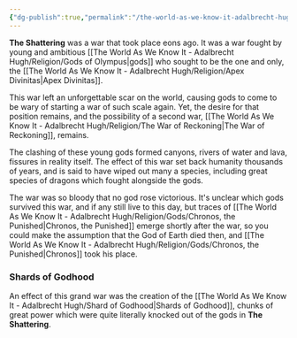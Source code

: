 ```yaml
---
{"dg-publish":true,"permalink":"/the-world-as-we-know-it-adalbrecht-hugh/religion/the-shattering/"}
---
```


**The Shattering** was a war that took place eons ago. It was a war fought by young and ambitious [[The World As We Know It - Adalbrecht Hugh/Religion/Gods of Olympus\|gods]] who sought to be the one and only, the [[The World As We Know It - Adalbrecht Hugh/Religion/Apex Divinitas\|Apex Divinitas]].

This war left an unforgettable scar on the world, causing gods to come to be wary of starting a war of such scale again. Yet, the desire for that position remains, and the possibility of a second war, [[The World As We Know It - Adalbrecht Hugh/Religion/The War of Reckoning\|The War of Reckoning]], remains.

The clashing of these young gods formed canyons, rivers of water and lava, fissures in reality itself. The effect of this war set back humanity thousands of years, and is said to have wiped out many a species, including great species of dragons which fought alongside the gods.

The war was so bloody that no god rose victorious. It's unclear which gods survived this war, and if any still live to this day, but traces of [[The World As We Know It - Adalbrecht Hugh/Religion/Gods/Chronos, the Punished\|Chronos, the Punished]] emerge shortly after the war, so you could make the assumption that the God of Earth died then, and [[The World As We Know It - Adalbrecht Hugh/Religion/Gods/Chronos, the Punished\|Chronos]] took his place.

### Shards of Godhood
An effect of this grand war was the creation of the [[The World As We Know It - Adalbrecht Hugh/Shard of Godhood\|Shards of Godhood]], chunks of great power which were quite literally knocked out of the gods in **The Shattering**.
